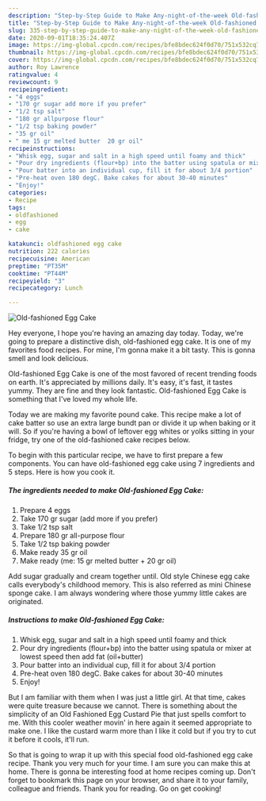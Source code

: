 ```yaml
---
description: "Step-by-Step Guide to Make Any-night-of-the-week Old-fashioned Egg Cake"
title: "Step-by-Step Guide to Make Any-night-of-the-week Old-fashioned Egg Cake"
slug: 335-step-by-step-guide-to-make-any-night-of-the-week-old-fashioned-egg-cake
date: 2020-09-01T18:35:24.407Z
image: https://img-global.cpcdn.com/recipes/bfe8bdec624f0d70/751x532cq70/old-fashioned-egg-cake-recipe-main-photo.jpg
thumbnail: https://img-global.cpcdn.com/recipes/bfe8bdec624f0d70/751x532cq70/old-fashioned-egg-cake-recipe-main-photo.jpg
cover: https://img-global.cpcdn.com/recipes/bfe8bdec624f0d70/751x532cq70/old-fashioned-egg-cake-recipe-main-photo.jpg
author: Roy Lawrence
ratingvalue: 4
reviewcount: 9
recipeingredient:
- "4 eggs"
- "170 gr sugar add more if you prefer"
- "1/2 tsp salt"
- "180 gr allpurpose flour"
- "1/2 tsp baking powder"
- "35 gr oil"
- " me 15 gr melted butter  20 gr oil"
recipeinstructions:
- "Whisk egg, sugar and salt in a high speed until foamy and thick"
- "Pour dry ingredients (flour+bp) into the batter using spatula or mixer at lowest speed then add fat (oil+butter)"
- "Pour batter into an individual cup, fill it for about 3/4 portion"
- "Pre-heat oven 180 degC. Bake cakes for about 30-40 minutes"
- "Enjoy!"
categories:
- Recipe
tags:
- oldfashioned
- egg
- cake

katakunci: oldfashioned egg cake 
nutrition: 222 calories
recipecuisine: American
preptime: "PT35M"
cooktime: "PT44M"
recipeyield: "3"
recipecategory: Lunch

---
```



![Old-fashioned Egg Cake](https://img-global.cpcdn.com/recipes/bfe8bdec624f0d70/751x532cq70/old-fashioned-egg-cake-recipe-main-photo.jpg)

Hey everyone, I hope you're having an amazing day today. Today, we're going to prepare a distinctive dish, old-fashioned egg cake. It is one of my favorites food recipes. For mine, I'm gonna make it a bit tasty. This is gonna smell and look delicious.

Old-fashioned Egg Cake is one of the most favored of recent trending foods on earth. It's appreciated by millions daily. It's easy, it's fast, it tastes yummy. They are fine and they look fantastic. Old-fashioned Egg Cake is something that I've loved my whole life.

Today we are making my favorite pound cake. This recipe make a lot of cake batter so use an extra large bundt pan or divide it up when baking or it will. So if you&#39;re having a bowl of leftover egg whites or yolks sitting in your fridge, try one of the old-fashioned cake recipes below.


To begin with this particular recipe, we have to first prepare a few components. You can have old-fashioned egg cake using 7 ingredients and 5 steps. Here is how you cook it.

<!--inarticleads1-->

##### The ingredients needed to make Old-fashioned Egg Cake:

1. Prepare 4 eggs
1. Take 170 gr sugar (add more if you prefer)
1. Take 1/2 tsp salt
1. Prepare 180 gr all-purpose flour
1. Take 1/2 tsp baking powder
1. Make ready 35 gr oil
1. Make ready  (me: 15 gr melted butter + 20 gr oil)


Add sugar gradually and cream together until. Old style Chinese egg cake calls everybody&#39;s childhood memory. This is also referred as mini Chinese sponge cake. I am always wondering where those yummy little cakes are originated. 

<!--inarticleads2-->

##### Instructions to make Old-fashioned Egg Cake:

1. Whisk egg, sugar and salt in a high speed until foamy and thick
1. Pour dry ingredients (flour+bp) into the batter using spatula or mixer at lowest speed then add fat (oil+butter)
1. Pour batter into an individual cup, fill it for about 3/4 portion
1. Pre-heat oven 180 degC. Bake cakes for about 30-40 minutes
1. Enjoy!


But I am familiar with them when I was just a little girl. At that time, cakes were quite treasure because we cannot. There is something about the simplicity of an Old Fashioned Egg Custard Pie that just spells comfort to me. With this cooler weather movin&#39; in here again it seemed appropriate to make one. I like the custard warm more than I like it cold but if you try to cut it before it cools, it&#39;ll run. 

So that is going to wrap it up with this special food old-fashioned egg cake recipe. Thank you very much for your time. I am sure you can make this at home. There is gonna be interesting food at home recipes coming up. Don't forget to bookmark this page on your browser, and share it to your family, colleague and friends. Thank you for reading. Go on get cooking!
